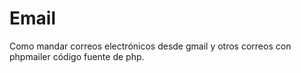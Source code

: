 # Email
Como mandar correos electrónicos desde gmail y otros  correos con phpmailer código fuente de php.
